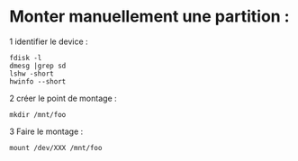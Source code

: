 # Monter manuellement une partition :

1 identifier le device :

    fdisk -l
    dmesg |grep sd
    lshw -short
    hwinfo --short

2 créer le point de montage :

    mkdir /mnt/foo

3 Faire le montage :

    mount /dev/XXX /mnt/foo

